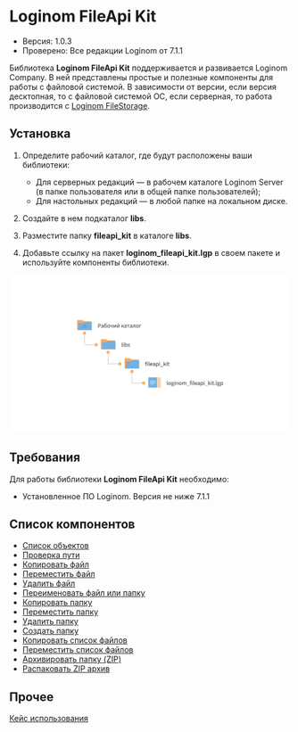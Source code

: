 # Loginom FileApi Kit

* Версия: 1.0.3
* Проверено: Все редакции Loginom от 7.1.1

Библиотека **Loginom FileApi Kit** поддерживается и развивается Loginom Company. В ней представлены простые и полезные компоненты для работы с файловой системой. В зависимости от версии, если версия десктопная, то с файловой системой ОС, если серверная, то работа производится с [Loginom FileStorage](https://help.loginom.ru/userguide/location_user_files.html).

## Установка

1. Определите рабочий каталог, где будут расположены ваши библиотеки:

   * Для серверных редакций — в рабочем каталоге Loginom Server (в папке пользователя или в общей папке пользователей);
   * Для настольных редакций — в любой папке на локальном диске.

2. Создайте в нем подкаталог **libs**.

3. Разместите папку **fileapi_kit** в каталоге **libs**.

4. Добавьте ссылку на пакет **loginom_fileapi_kit.lgp** в своем пакете и используйте компоненты библиотеки.

![Схема расположения библиотеки в рабочем каталоге](docs/img/fileapi-kit.svg)

## Требования

Для работы библиотеки **Loginom FileApi Kit** необходимо:

*  Установленное ПО Loginom. Версия не ниже 7.1.1

## Список компонентов

* [Список объектов](./docs/list-of-objects.md)
* [Проверка пути](./docs/check-path.md)
* [Копировать файл](./docs/copy-file.md)
* [Переместить файл](./docs/move-file.md)
* [Удалить файл](./docs/delete-file.md)
* [Переименовать файл или папку](./docs/rename-object.md)
* [Копировать папку](./docs/copy-folder.md)
* [Переместить папку](./docs/move-folder.md)
* [Удалить папку](./docs/delete-folder.md)
* [Создать папку](./docs/create-folder.md)
* [Копировать список файлов](./docs/copy-files-list.md)
* [Переместить список файлов](./docs/move-files-list.md)
* [Архивировать папку (ZIP)](./docs/archive-folder.md)
* [Распаковать ZIP архив](./docs/unpackage-zip.md)

## Прочее

[Кейс использования](./docs/use-case.md)
